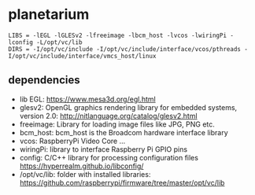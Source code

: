 # planetarium

```
LIBS = -lEGL -lGLESv2 -lfreeimage -lbcm_host -lvcos -lwiringPi -lconfig -L/opt/vc/lib
DIRS = -I/opt/vc/include -I/opt/vc/include/interface/vcos/pthreads -I/opt/vc/include/interface/vmcs_host/linux
```

## dependencies
* lib EGL: https://www.mesa3d.org/egl.html
* glesv2: OpenGL graphics rendering library for embedded systems, version 2.0: http://nitlanguage.org/catalog/glesv2.html
* freeimage: Library for loading image files like JPG, PNG etc.
* bcm_host: bcm_host is the Broadcom hardware interface library
* vcos: RaspberryPi Video Core ... 
* wiringPi: library to interface Raspberry Pi GPIO pins
* config: C/C++ library for processing configuration files https://hyperrealm.github.io/libconfig/
* /opt/vc/lib: folder with installed libraries: https://github.com/raspberrypi/firmware/tree/master/opt/vc/lib 
